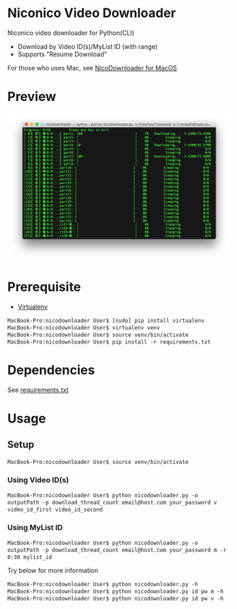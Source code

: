 # Niconico Video Downloader
Niconico video downloader for Python(CLI)

- Download by Video ID(s)/MyList ID (with range)
- Supports "Resume Download"

For those who uses Mac, see [NicoDownloader for MacOS](https://github.com/crowjdh/Nico-Downloader-for-MacOS)
# Preview
![preview](/images/preview_01.png)

# Prerequisite
- [Virtualenv](https://virtualenv.pypa.io/en/stable/)

```
MacBook-Pro:nicodownloader User$ [sudo] pip install virtualenv
MacBook-Pro:nicodownloader User$ virtualenv venv
MacBook-Pro:nicodownloader User$ source venv/bin/activate
MacBook-Pro:nicodownloader User$ pip install -r requirements.txt
```

# Dependencies
See [requirements.txt](/requirements.txt)

# Usage
## Setup
```
MacBook-Pro:nicodownloader User$ source venv/bin/activate
```

### Using Video ID(s)
```
MacBook-Pro:nicodownloader User$ python nicodownloader.py -o outputPath -p download_thread_count email@host.com your_password v video_id_first video_id_second
```

### Using MyList ID
```
MacBook-Pro:nicodownloader User$ python nicodownloader.py -o outputPath -p download_thread_count email@host.com your_password m -r 0:30 mylist_id
```

Try below for more information
```
MacBook-Pro:nicodownloader User$ python nicodownloader.py -h
MacBook-Pro:nicodownloader User$ python nicodownloader.py id pw m -h
MacBook-Pro:nicodownloader User$ python nicodownloader.py id pw v -h
```
